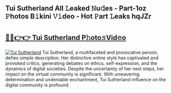 ## Tui Sutherland All 𝙻eaked 𝙽u𝚍es - Part-1oz 𝙿hotos B𝚒kini 𝚅𝚒deo - Hot 𝙿art 𝙻eaks hqJZr

# <h2><a href="http://ld39ft7.urlbe.top/?page=Tui+Sutherland">🔗🔗👉👉 Tui Sutherland P𝚑oto𝚜Vid𝚎o</a></h2>

[![Tui Sutherland](https://i.imgur.com/eBuTRDB.gif)](http://ld39ft7.urlbe.top/?page=Tui+Sutherland)
Tui Sutherland, a multifaceted and provocative person, defies simple description. Her distinctive online style has captivated and provoked critics, generating debates on ethics, self-expression, and the dynamics of digital societies. Despite the uncertainty of her next steps, her impact on the virtual community is significant. With unwavering determination and undeniable enchantment, Tui Sutherland influence on the digital community is profound.
